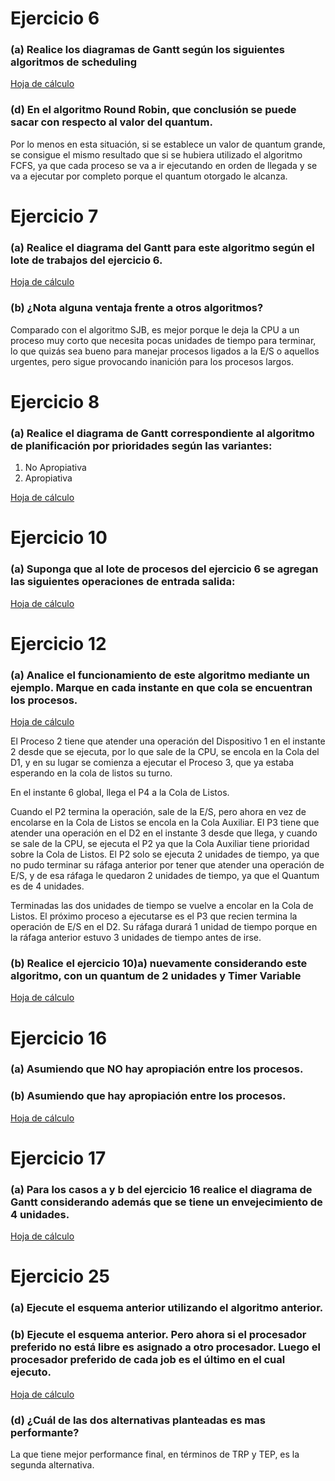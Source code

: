 # Ejercicio 6
### (a) Realice los diagramas de Gantt según los siguientes algoritmos de scheduling
[Hoja de cálculo](https://docs.google.com/spreadsheets/d/1rxmSgNwxzugB7DQ9Fe_aHiM6E9D78--UGN95BRGPn3A/edit?usp=sharing)
### (d) En el algoritmo Round Robin, que conclusión se puede sacar con respecto al valor del quantum.
Por lo menos en esta situación, si se establece un valor de quantum grande, se consigue el mismo resultado que si se hubiera utilizado el algoritmo FCFS, ya que cada proceso se va a ir ejecutando en orden de llegada y se va a ejecutar por completo porque el quantum otorgado le alcanza.

# Ejercicio 7
### (a) Realice el diagrama del Gantt para este algoritmo según el lote de trabajos del ejercicio 6.
[Hoja de cálculo](https://docs.google.com/spreadsheets/d/1KqCfEb3Ngoa6Gx2WAsqJmpHz9hZCCRXnTGjO4707_z0/edit?usp=sharing)
### (b) ¿Nota alguna ventaja frente a otros algoritmos?
Comparado con el algoritmo SJB, es mejor porque le deja la CPU a un proceso muy corto que necesita pocas unidades de tiempo para terminar, lo que quizás sea bueno para manejar procesos ligados a la E/S o aquellos urgentes, pero sigue provocando inanición para los procesos largos.

# Ejercicio 8
### (a) Realice el diagrama de Gantt correspondiente al algoritmo de planificación por prioridades según las variantes:
1. No Apropiativa
2. Apropiativa

[Hoja de cálculo](https://docs.google.com/spreadsheets/d/1g2nj6y-acPJVsG_ahj_wyjgmJVidlUnGgIVtWKZoYCM/edit?usp=sharing)

# Ejercicio 10
### (a) Suponga que al lote de procesos del ejercicio 6 se agregan las siguientes operaciones de entrada salida:
[Hoja de cálculo](https://docs.google.com/spreadsheets/d/16MQVSV4hbolcSfarStXedemjES0PMjTXflutws6oNU8/edit?usp=sharing)

# Ejercicio 12
### (a) Analice el funcionamiento de este algoritmo mediante un ejemplo. Marque en cada instante en que cola se encuentran los procesos.
[Hoja de cálculo](https://docs.google.com/spreadsheets/d/1U2mOEu1kmJmUxUv89bciXkUbgpjy7g3aYU-WwUuysAE/edit?usp=sharing)

El Proceso 2 tiene que atender una operación del Dispositivo 1 en el instante 2 desde que se ejecuta,
por lo que sale de la CPU, se encola en la Cola del D1, y en su lugar se comienza a ejecutar el Proceso 3, que ya estaba esperando en la cola de listos su turno.

En el instante 6 global, llega el P4 a la Cola de Listos.

Cuando el P2 termina la operación, sale de la E/S, pero ahora en vez de encolarse en la Cola de Listos se encola en la Cola Auxiliar.
El P3 tiene que atender una operación en el D2 en el instante 3 desde que llega, y cuando se sale de la CPU, se ejecuta el P2 ya que
la Cola Auxiliar tiene prioridad sobre la Cola de Listos. El P2 solo se ejecuta 2 unidades de tiempo, ya que no pudo terminar su ráfaga
anterior por tener que atender una operación de E/S, y de esa ráfaga le quedaron 2 unidades de tiempo, ya que el Quantum es de 4 unidades.

Terminadas las dos unidades de tiempo se vuelve a encolar en la Cola de Listos. El próximo proceso a ejecutarse es el P3 que recien termina
la operación de E/S en el D2. Su ráfaga durará 1 unidad de tiempo porque en la ráfaga anterior estuvo 3 unidades de tiempo antes de irse.
### (b) Realice el ejercicio 10)a) nuevamente considerando este algoritmo, con un quantum de 2 unidades y Timer Variable
[Hoja de cálculo](https://docs.google.com/spreadsheets/d/1lQU_HVwoK_UFyqsGp1OmOrLnny7q9-zoNArHZKUGk_c/edit?usp=sharing)

# Ejercicio 16
### (a) Asumiendo que NO hay apropiación entre los procesos.
### (b) Asumiendo que hay apropiación entre los procesos.
[Hoja de cálculo](https://docs.google.com/spreadsheets/d/1QZSI9rkk1Oh5nbq9txGytI2HwW2561arMKQ3mnagQog/edit?usp=sharing)

# Ejercicio 17
### (a) Para los casos a y b del ejercicio 16 realice el diagrama de Gantt considerando además que se tiene un envejecimiento de 4 unidades.
[Hoja de cálculo](https://docs.google.com/spreadsheets/d/1QjVjIfmWmFuprfrnYFTIukFAf2rb8KGEDjUJt4hmuPQ/edit?usp=sharing)

# Ejercicio 25
### (a) Ejecute el esquema anterior utilizando el algoritmo anterior.
### (b) Ejecute el esquema anterior. Pero ahora si el procesador preferido no está libre es asignado a otro procesador. Luego el procesador preferido de cada job es el último en el cual ejecuto.
[Hoja de cálculo](https://docs.google.com/spreadsheets/d/1MiX4KM5DiN6vNY-n2BdX6kJIbkf5K1Vq4DAuSrjjE5c/edit?usp=sharing)
### (d) ¿Cuál de las dos alternativas planteadas es mas performante?
La que tiene mejor performance final, en términos de TRP y TEP, es la segunda alternativa.
